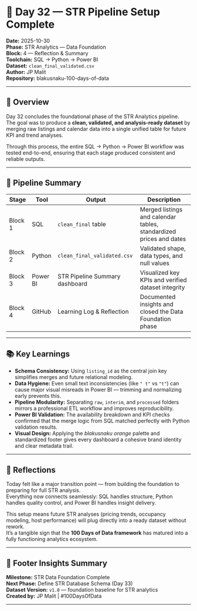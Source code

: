 # 🧩 Day 32 — STR Pipeline Setup Complete  
**Date:** 2025-10-30  
**Phase:** STR Analytics — Data Foundation  
**Block:** 4 — Reflection & Summary  
**Toolchain:** SQL → Python → Power BI  
**Dataset:** `clean_final_validated.csv`  
**Author:** JP Malit  
**Repository:** blakusnaku-100-days-of-data  

---

## 🧠 Overview  
Day 32 concludes the foundational phase of the STR Analytics pipeline.  
The goal was to produce a **clean, validated, and analysis-ready dataset** by merging raw listings and calendar data into a single unified table for future KPI and trend analyses.  

Through this process, the entire SQL → Python → Power BI workflow was tested end-to-end, ensuring that each stage produced consistent and reliable outputs.  

---

## 🔁 Pipeline Summary  
| Stage | Tool | Output | Description |
|--------|------|---------|-------------|
| Block 1 | SQL | `clean_final` table | Merged listings and calendar tables, standardized prices and dates |
| Block 2 | Python | `clean_final_validated.csv` | Validated shape, data types, and null values |
| Block 3 | Power BI | STR Pipeline Summary dashboard | Visualized key KPIs and verified dataset integrity |
| Block 4 | GitHub | Learning Log & Reflection | Documented insights and closed the Data Foundation phase |

---

## 📚 Key Learnings  
- **Schema Consistency:** Using `listing_id` as the central join key simplifies merges and future relational modeling.  
- **Data Hygiene:** Even small text inconsistencies (like `" t"` vs `"t"`) can cause major visual misreads in Power BI — trimming and normalizing early prevents this.  
- **Pipeline Modularity:** Separating `raw`, `interim`, and `processed` folders mirrors a professional ETL workflow and improves reproducibility.  
- **Power BI Validation:** The availability breakdown and KPI checks confirmed that the merge logic from SQL matched perfectly with Python validation results.  
- **Visual Design:** Applying the *blakusnaku orange* palette and standardized footer gives every dashboard a cohesive brand identity and clear metadata trail.

---

## 💬 Reflections  
Today felt like a major transition point — from building the foundation to preparing for full STR analysis.  
Everything now connects seamlessly: SQL handles structure, Python handles quality control, and Power BI handles insight delivery.  

This setup means future STR analyses (pricing trends, occupancy modeling, host performance) will plug directly into a ready dataset without rework.  
It’s a tangible sign that the **100 Days of Data framework** has matured into a fully functioning analytics ecosystem.

---

## 🧭 Footer Insights Summary  
**Milestone:** STR Data Foundation Complete  
**Next Phase:** Define STR Database Schema (Day 33)  
**Dataset Version:** `v1.0` — foundation baseline for STR analytics  
**Created by:** JP Malit | #100DaysOfData   

---
